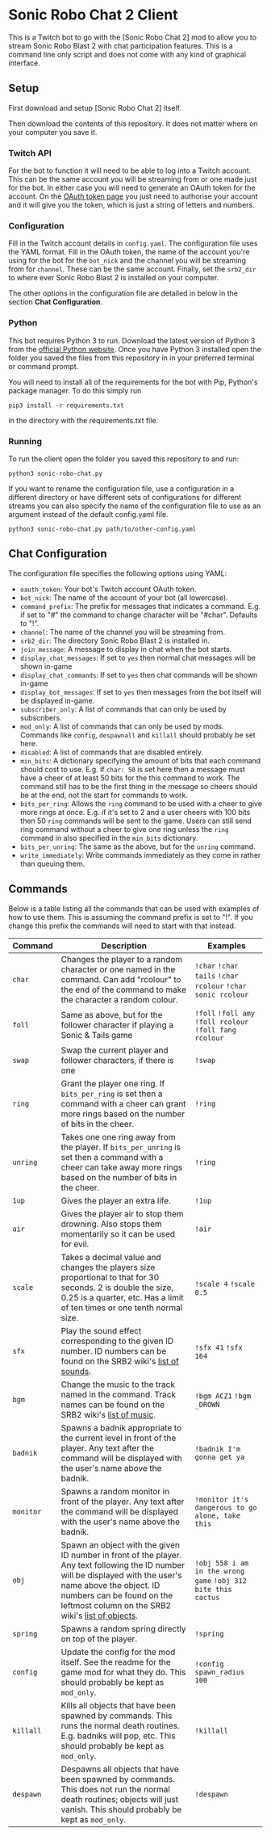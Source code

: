 # Sonic Robo Chat 2 Client

This is a Twitch bot to go with the [Sonic Robo Chat 2] mod to allow you to
stream Sonic Robo Blast 2 with chat participation features. This is a command
line only script and does not come with any kind of graphical interface.


## Setup

First download and setup [Sonic Robo Chat 2] itself.

Then download the contents of this repository. It does not matter where on your
computer you save it.


### Twitch API

For the bot to function it will need to be able to log into a Twitch account.
This can be the same account you will be streaming from or one made just for the
bot. In either case you will need to generate an OAuth token for the account. On
the [OAuth token page] you just need to authorise your account and it will give
you the token, which is just a string of letters and numbers.

[OAuth token page]: https://twitchapps.com/tmi/

### Configuration

Fill in the Twitch account details in `config.yaml`. The configuration file uses
the YAML format. Fill in the OAuth token, the name of the account you're using
for the bot for the `bot_nick` and the channel you will be streaming from for
`channel`. These can be the same account. Finally, set the `srb2_dir` to where
ever Sonic Robo Blast 2 is installed on your computer.

The other options in the configuration file are detailed in below in the section
**Chat Configuration**.


### Python

This bot requires Python 3 to run. Download the latest version of Python 3 from
the [official Python website]. Once you have Python 3 installed open the folder
you saved the files from this repository in in your preferred terminal or
command prompt.

You will need to install all of the requirements for the bot with Pip, Python's
package manager. To do this simply run

`pip3 install -r requirements.txt`

in the directory with the requirements.txt file.


[official Python website]: https://python.org

### Running

To run the client open the folder you saved this repository to and run:

`python3 sonic-robo-chat.py`

If you want to rename the configuration file, use a configuration in a different
directory or have different sets of configurations for different streams you can
also specify the name of the configuration file to use as an argument instead of
the default config.yaml file.

`python3 sonic-robo-chat.py path/to/other-config.yaml`


## Chat Configuration

The configuration file specifies the following options using YAML:

* `oauth_token`: Your bot's Twitch account OAuth token.
* `bot_nick`: The name of the account of your bot (all lowercase).
* `command_prefix`: The prefix for messages that indicates a command. E.g. if
  set to "#" the command to change character will be "#char". Defaults to "!".
* `channel`: The name of the channel you will be streaming from.
* `srb2_dir`: The directory Sonic Robo Blast 2 is installed in.
* `join_message`: A message to display in chat when the bot starts.
* `display_chat_messages`: If set to `yes` then normal chat messages will be
  shown in-game
* `display_chat_commands`: If set to `yes` then chat commands will be shown
  in-game
* `display_bot_messages`: If set to `yes` then messages from the bot itself will
  be displayed in-game.
* `subscriber_only`: A list of commands that can only be used by subscribers.
* `mod_only`: A list of commands that can only be used by mods. Commands like
  `config`, `despawnall` and `killall` should probably be set here.
* `disabled`: A list of commands that are disabled entirely.
* `min_bits`: A dictionary specifying the amount of bits that each command should
  cost to use. E.g. if `char: 50` is set here then a message must have a cheer
  of at least 50 bits for the this command to work. The command still has to 
  be the first thing in the message so cheers should be at the end, not the 
  start for commands to work.
* `bits_per_ring`: Allows the `ring` command to be used with a cheer to give 
  more rings at once. E.g. if it's set to 2 and a user cheers with 100 bits then
  50 `ring` commands will be sent to the game. Users can still send ring command
  without a cheer to give one ring unless the `ring` command in also specified
  in the `min_bits` dictionary.
* `bits_per_unring`: The same as the above, but for the `unring` command.
* `write_immediately`: Write commands immediately as they come in rather than
  queuing them.

## Commands

Below is a table listing all the commands that can be used with examples of how
to use them. This is assuming the command prefix is set to "!". If you change
this prefix the commands will need to start with that instead.

| Command   | Description                                                                                                                                                                                                                                     | Examples                                                      |
|-----------|-------------------------------------------------------------------------------------------------------------------------------------------------------------------------------------------------------------------------------------------------|---------------------------------------------------------------|
| `char`    | Changes the player to a random character or one named in the command. Can add "rcolour" to the end of the command to make the character a random colour.                                                                                        | `!char` `!char tails` `!char rcolour` `!char sonic rcolour`   |
| `foll`    | Same as above, but for the follower character if playing a Sonic & Tails game                                                                                                                                                                   | `!foll` `!foll amy` `!foll rcolour` `!foll fang rcolour`      |
| `swap`    | Swap the current player and follower characters, if there is one                                                                                                                                                                                | `!swap`                                                       |
| `ring`    | Grant the player one ring. If `bits_per_ring` is set then a command with a cheer can grant more rings based on the number of bits in the cheer.                                                                                                 | `!ring`                                                       |
| `unring`  | Takes one one ring away from the player. If `bits_per_unring` is set then a command with a cheer can take away more rings based on the number of bits in the cheer.                                                                             | `!ring`                                                       |
| `1up`     | Gives the player an extra life.                                                                                                                                                                                                                 | `!1up`                                                        |
| `air`     | Gives the player air to stop them drowning. Also stops them momentarily so it can be used for evil.                                                                                                                                             | `!air`                                                        |
| `scale`   | Takes a decimal value and changes the players size proportional to that for 30 seconds. 2 is double the size, 0.25 is a quarter, etc. Has a limit of ten times or one tenth normal size.                                                        | `!scale 4` `!scale 0.5`                                       |
| `sfx`     | Play the sound effect corresponding to the given ID number. ID numbers can be found on the SRB2 wiki's [list of sounds].                                                                                                                        | `!sfx 41` `!sfx 164`                                          |
| `bgm`     | Change the music to the track named in the command. Track names can be found on the SRB2 wiki's [list of music].                                                                                                                                | `!bgm ACZ1` `!bgm _DROWN`                                     |
| `badnik`  | Spawns a badnik appropriate to the current level in front of the player. Any text after the command will be displayed with the user's name above the badnik.                                                                                    | `!badnik I'm gonna get ya`                                    |
| `monitor` | Spawns a random monitor in front of the player. Any text after the command will be displayed with the user's name above the badnik.                                                                                                             | `!monitor it's dangerous to go alone, take this`              |
| `obj`     | Spawn an object with the given ID number in front of the player. Any text following the ID number will be displayed with the user's name above the object. ID numbers can be found on the leftmost column on the SRB2 wiki's [list of objects]. | `!obj 558 i am in the wrong game` `!obj 312 bite this cactus` |
| `spring`  | Spawns a random spring directly on top of the player.                                                                                                                                                                                           | `!spring`                                                     |
| `config`  | Update the config for the mod itself. See the readme for the game mod for what they do. This should probably be kept as `mod_only`.                                                                                                             | `!config spawn_radius 100`                                    |
| `killall` | Kills all objects that have been spawned by commands. This runs the normal death routines. E.g. badniks will pop, etc. This should probably be kept as `mod_only`.                                                                              | `!killall`                                                    |
| `despawn` | Despawns all objects that have been spawned by commands. This does not run the normal death routines; objects will just vanish. This should probably be kept as `mod_only`.                                                                     | `!despawn`                                                    |

[list of sounds]: https://wiki.srb2.org/wiki/List_of_sounds
[list of music]: https://wiki.srb2.org/wiki/List_of_music
[list of objects]: https://wiki.srb2.org/wiki/List_of_Object_types
